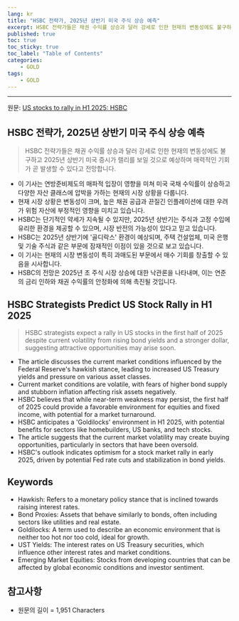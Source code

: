 ```yaml
---
lang: kr
title: "HSBC 전략가, 2025년 상반기 미국 주식 상승 예측"
excerpt: HSBC 전략가들은 채권 수익률 상승과 달러 강세로 인한 현재의 변동성에도 불구하고 2025년 상반기 미국 증시가 랠리를 보일 것으로 예상하며 매력적인 기회가 곧 발생할 수 있다고 전망합니다.
published: true
toc: true
toc_sticky: true
toc_label: "Table of Contents"
categories:
    - GOLD
tags:
    - GOLD
---
```


---

  원문: [US stocks to rally in H1 2025: HSBC](https://www.investing.com/news/stock-market-news/us-stocks-to-rally-in-h1-2025-hsbc-3793781)

## HSBC 전략가, 2025년 상반기 미국 주식 상승 예측

> HSBC 전략가들은 채권 수익률 상승과 달러 강세로 인한 현재의 변동성에도 불구하고 2025년 상반기 미국 증시가 랠리를 보일 것으로 예상하며 매력적인 기회가 곧 발생할 수 있다고 전망합니다.


- 이 기사는 연방준비제도의 매파적 입장이 영향을 미쳐 미국 국채 수익률이 상승하고 다양한 자산 클래스에 압박을 가하는 현재의 시장 상황을 다룹니다.
- 현재 시장 상황은 변동성이 크며, 높은 채권 공급과 끈질긴 인플레이션에 대한 우려가 위험 자산에 부정적인 영향을 미치고 있습니다.
- HSBC는 단기적인 약세가 지속될 수 있지만, 2025년 상반기는 주식과 고정 수입에 유리한 환경을 제공할 수 있으며, 시장 반전의 가능성이 있다고 믿고 있습니다.
- HSBC는 2025년 상반기에 '골디락스' 환경이 예상되며, 주택 건설업체, 미국 은행 및 기술 주식과 같은 부문에 잠재적인 이점이 있을 것으로 보고 있습니다.
- 이 기사는 현재의 시장 변동성이 특히 과매도된 부문에서 매수 기회를 창출할 수 있음을 시사합니다.
- HSBC의 전망은 2025년 초 주식 시장 상승에 대한 낙관론을 나타내며, 이는 연준의 금리 인하와 채권 수익률의 안정화에 의해 촉진될 것입니다.

## HSBC Strategists Predict US Stock Rally in H1 2025

> HSBC strategists expect a rally in US stocks in the first half of 2025 despite current volatility from rising bond yields and a stronger dollar, suggesting attractive opportunities may arise soon.


- The article discusses the current market conditions influenced by the Federal Reserve's hawkish stance, leading to increased US Treasury yields and pressure on various asset classes.
- Current market conditions are volatile, with fears of higher bond supply and stubborn inflation affecting risk assets negatively.
- HSBC believes that while near-term weakness may persist, the first half of 2025 could provide a favorable environment for equities and fixed income, with potential for a market turnaround.
- HSBC anticipates a 'Goldilocks' environment in H1 2025, with potential benefits for sectors like homebuilders, US banks, and tech stocks.
- The article suggests that the current market volatility may create buying opportunities, particularly in sectors that have been oversold.
- HSBC's outlook indicates optimism for a stock market rally in early 2025, driven by potential Fed rate cuts and stabilization in bond yields.

## Keywords

- Hawkish: Refers to a monetary policy stance that is inclined towards raising interest rates.
- Bond Proxies: Assets that behave similarly to bonds, often including sectors like utilities and real estate.
- Goldilocks: A term used to describe an economic environment that is neither too hot nor too cold, ideal for growth.
- UST Yields: The interest rates on US Treasury securities, which influence other interest rates and market conditions.
- Emerging Market Equities: Stocks from developing countries that can be affected by global economic conditions and investor sentiment.

## 참고사항

- 원문의 길이 = 1,951 Characters

